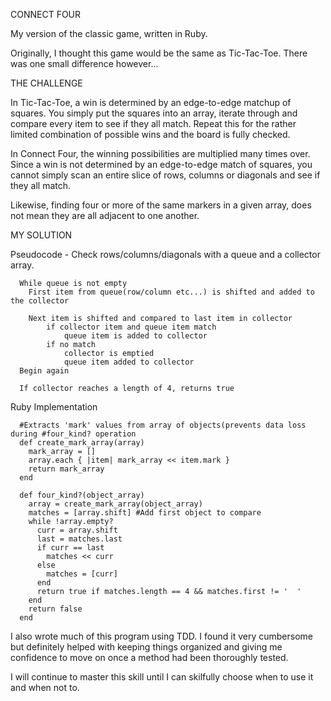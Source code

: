 CONNECT FOUR

My version of the classic game, written in Ruby.

Originally, I thought this game would be the same as Tic-Tac-Toe. There was
one small difference however...

THE CHALLENGE

In Tic-Tac-Toe, a win is determined by an edge-to-edge matchup of squares. You
simply put the squares into an array, iterate through and compare every item to 
see if they all match. Repeat this for the rather limited combination of possible
wins and the board is fully checked.

In Connect Four, the winning possibilities are multiplied many times over. Since
a win is not determined by an edge-to-edge match of squares, you cannot simply
scan an entire slice of rows, columns or diagonals and see if they all match.

Likewise, finding four or more of the same markers in a given array, does not 
mean they are all adjacent to one another.

MY SOLUTION

Pseudocode
    - Check rows/columns/diagonals with a queue and a collector array.

      While queue is not empty
        First item from queue(row/column etc...) is shifted and added to the collector

        Next item is shifted and compared to last item in collector
            if collector item and queue item match
                queue item is added to collector
            if no match
                collector is emptied
                queue item added to collector
      Begin again

      If collector reaches a length of 4, returns true

Ruby Implementation
    
      #Extracts 'mark' values from array of objects(prevents data loss during #four_kind? operation
      def create_mark_array(array)
        mark_array = []
        array.each { |item| mark_array << item.mark }
        return mark_array
      end

      def four_kind?(object_array)
        array = create_mark_array(object_array)
        matches = [array.shift] #Add first object to compare
        while !array.empty?
          curr = array.shift
          last = matches.last
          if curr == last
            matches << curr
          else
            matches = [curr]
          end
          return true if matches.length == 4 && matches.first != '  '
        end
        return false
      end

I also wrote much of this program using TDD. I found it very cumbersome but definitely helped with
keeping things organized and giving me confidence to move on once a method had been thoroughly
tested. 

I will continue to master this skill until I can skilfully choose when to use it and when not to.
